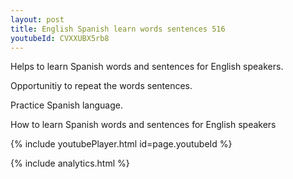 ```yaml
---
layout: post
title: English Spanish learn words sentences 516 
youtubeId: CVXXUBX5rb8
---
```

 
 
Helps to learn Spanish words and sentences for English speakers.

Opportunitiy to repeat the words sentences. 

Practice Spanish language. 
 
How to learn Spanish words and sentences for English speakers 
 
{% include youtubePlayer.html id=page.youtubeId %}
 
 
{% include analytics.html %}